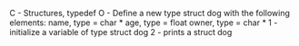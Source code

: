 C - Structures, typedef
O - Define a new type struct dog with the following elements:
    name, type = char *
    age, type = float
    owner, type = char *
1 - initialize a variable of type struct dog
2 - prints a struct dog
